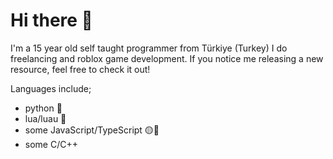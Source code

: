 # Hi there 👏

I'm a 15 year old self taught programmer from Türkiye (Turkey)
I do freelancing and roblox game development.
If you notice me releasing a new resource, feel free to check it out!


Languages include;
- python 🐍
- lua/luau 🌙
- some JavaScript/TypeScript 🟡🔵
- some C/C++
